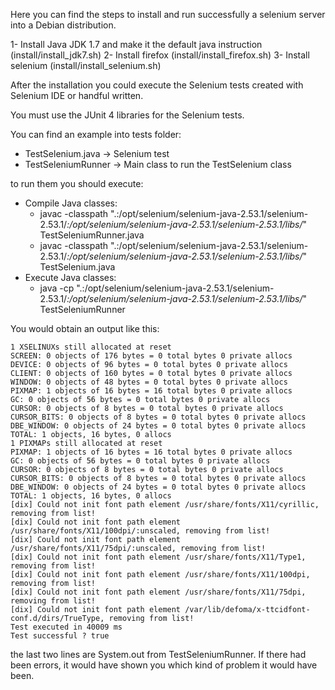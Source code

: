 Here you can find the steps to install and run successfully a selenium server into a Debian distribution.

1- Install Java JDK 1.7 and make it the default java instruction (install/install_jdk7.sh)
2- Install firefox (install/install_firefox.sh)
3- Install selenium (install/install_selenium.sh)

After the installation you could execute the Selenium tests created with Selenium IDE or handful written. 

You must use the JUnit 4 libraries for the Selenium tests.

You can find an example into tests folder:
* TestSelenium.java -> Selenium test
* TestSeleniumRunner -> Main class to run the TestSelenium class

to run them you should execute:
* Compile Java classes:
	* javac -classpath ".:/opt/selenium/selenium-java-2.53.1/selenium-2.53.1/*:/opt/selenium/selenium-java-2.53.1/selenium-2.53.1/libs/*" TestSeleniumRunner.java
	* javac -classpath ".:/opt/selenium/selenium-java-2.53.1/selenium-2.53.1/*:/opt/selenium/selenium-java-2.53.1/selenium-2.53.1/libs/*" TestSelenium.java
* Execute Java classes:
	* java -cp ".:/opt/selenium/selenium-java-2.53.1/selenium-2.53.1/*:/opt/selenium/selenium-java-2.53.1/selenium-2.53.1/libs/*" TestSeleniumRunner

You would obtain an output like this:
```
1 XSELINUXs still allocated at reset
SCREEN: 0 objects of 176 bytes = 0 total bytes 0 private allocs
DEVICE: 0 objects of 96 bytes = 0 total bytes 0 private allocs
CLIENT: 0 objects of 160 bytes = 0 total bytes 0 private allocs
WINDOW: 0 objects of 48 bytes = 0 total bytes 0 private allocs
PIXMAP: 1 objects of 16 bytes = 16 total bytes 0 private allocs
GC: 0 objects of 56 bytes = 0 total bytes 0 private allocs
CURSOR: 0 objects of 8 bytes = 0 total bytes 0 private allocs
CURSOR_BITS: 0 objects of 8 bytes = 0 total bytes 0 private allocs
DBE_WINDOW: 0 objects of 24 bytes = 0 total bytes 0 private allocs
TOTAL: 1 objects, 16 bytes, 0 allocs
1 PIXMAPs still allocated at reset
PIXMAP: 1 objects of 16 bytes = 16 total bytes 0 private allocs
GC: 0 objects of 56 bytes = 0 total bytes 0 private allocs
CURSOR: 0 objects of 8 bytes = 0 total bytes 0 private allocs
CURSOR_BITS: 0 objects of 8 bytes = 0 total bytes 0 private allocs
DBE_WINDOW: 0 objects of 24 bytes = 0 total bytes 0 private allocs
TOTAL: 1 objects, 16 bytes, 0 allocs
[dix] Could not init font path element /usr/share/fonts/X11/cyrillic, removing from list!
[dix] Could not init font path element /usr/share/fonts/X11/100dpi/:unscaled, removing from list!
[dix] Could not init font path element /usr/share/fonts/X11/75dpi/:unscaled, removing from list!
[dix] Could not init font path element /usr/share/fonts/X11/Type1, removing from list!
[dix] Could not init font path element /usr/share/fonts/X11/100dpi, removing from list!
[dix] Could not init font path element /usr/share/fonts/X11/75dpi, removing from list!
[dix] Could not init font path element /var/lib/defoma/x-ttcidfont-conf.d/dirs/TrueType, removing from list!
Test executed in 40009 ms
Test successful ? true
```
	
the last two lines are System.out from TestSeleniumRunner. If there had been errors, it would have shown you which kind of problem it would have been.
